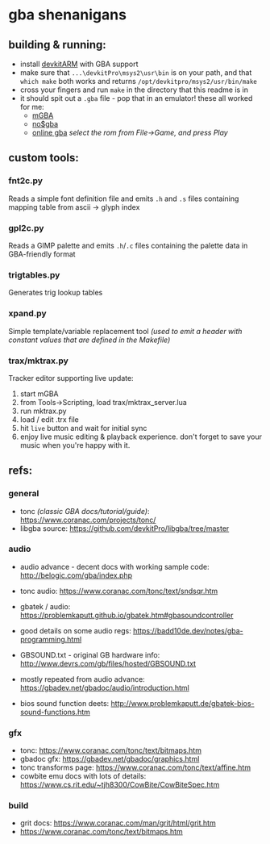 
gba shenanigans
===============

building & running:
-------------------
* install [devkitARM](https://devkitpro.org/wiki/Getting_Started) with GBA support
* make sure that `...\devkitPro\msys2\usr\bin` is on your path, and that `which make` both works and returns `/opt/devkitpro/msys2/usr/bin/make`
* cross your fingers and run `make` in the directory that this readme is in
* it should spit out a `.gba` file - pop that in an emulator! these all worked for me:
    * [mGBA](https://mgba.io/)
    * [no$gba](https://www.nogba.com/)
    * [online gba](https://gba.js.org/player#-DEBUG-hello) *select the rom from File->Game, and press Play*


custom tools:
-------------

### fnt2c.py
Reads a simple font definition file and emits `.h` and `.s` files containing mapping table from ascii -> glyph index

### gpl2c.py
Reads a GIMP palette and emits `.h`/`.c` files containing the palette data in GBA-friendly format

### trigtables.py
Generates trig lookup tables

### xpand.py
Simple template/variable replacement tool *(used to emit a header with constant values that are defined in the Makefile)*

### trax/mktrax.py
Tracker editor supporting live update:
1. start mGBA
2. from Tools->Scripting, load trax/mktrax_server.lua
3. run mktrax.py
4. load / edit .trx file
5. hit `live` button and wait for initial sync
6. enjoy live music editing & playback experience. don't forget to save your music when you're happy with it.


refs:
-----

### general
* tonc *(classic GBA docs/tutorial/guide)*: https://www.coranac.com/projects/tonc/
* libgba source: https://github.com/devkitPro/libgba/tree/master


### audio
* audio advance - decent docs with working sample code: http://belogic.com/gba/index.php
* tonc audio: https://www.coranac.com/tonc/text/sndsqr.htm
* gbatek / audio: https://problemkaputt.github.io/gbatek.htm#gbasoundcontroller
* good details on some audio regs: https://badd10de.dev/notes/gba-programming.html
* GBSOUND.txt - original GB hardware info: http://www.devrs.com/gb/files/hosted/GBSOUND.txt
* mostly repeated from audio advance: https://gbadev.net/gbadoc/audio/introduction.html

* bios sound function deets: http://www.problemkaputt.de/gbatek-bios-sound-functions.htm


### gfx
* tonc: https://www.coranac.com/tonc/text/bitmaps.htm
* gbadoc gfx: https://gbadev.net/gbadoc/graphics.html
* tonc transforms page: https://www.coranac.com/tonc/text/affine.htm
* cowbite emu docs with lots of details: https://www.cs.rit.edu/~tjh8300/CowBite/CowBiteSpec.htm


### build
* grit docs: https://www.coranac.com/man/grit/html/grit.htm
* https://www.coranac.com/tonc/text/bitmaps.htm


